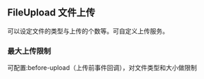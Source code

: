 <div class="demo-header">
<p class="overviewicon">
  <span class="wapi-form-fileupload"/>
</p>

## FileUpload 文件上传

<nova-uxlink widget-name="Fileupload"></nova-uxlink>

可以设定文件的类型与上传的个数等。可自定义上传服务。
</div>

### 最大上传限制

可配置:before-upload（上传前事件回调），对文件类型和大小做限制
<nova-demo-view link="file-upload/upload-limit"></nova-demo-view>

<br>
